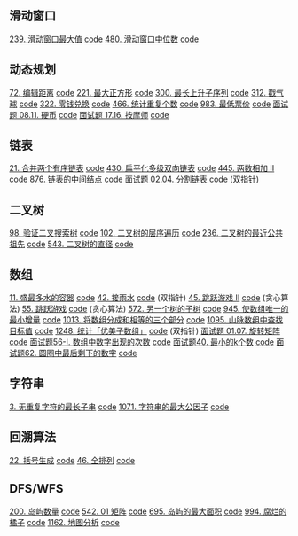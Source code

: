 ## 滑动窗口
[239. 滑动窗口最大值](https://leetcode-cn.com/problems/sliding-window-maximum/) [code](./code/239.py)
[480. 滑动窗口中位数](https://leetcode-cn.com/problems/sliding-window-median/) [code](./code/480.py)

## 动态规划
[72. 编辑距离](https://leetcode-cn.com/problems/edit-distance/) [code](./code/72.py)
[221. 最大正方形](https://leetcode-cn.com/problems/maximal-square/) [code](./code/221.py)
[300. 最长上升子序列](https://leetcode-cn.com/problems/longest-increasing-subsequence/) [code](./code/300.py)
[312. 戳气球](https://leetcode-cn.com/problems/burst-balloons/) [code](./code/312.py)
[322. 零钱兑换](https://leetcode-cn.com/problems/coin-change/) [code](./code/322.py)
[466. 统计重复个数](https://leetcode-cn.com/problems/count-the-repetitions/) [code](./code/466.py)
[983. 最低票价](https://leetcode-cn.com/problems/minimum-cost-for-tickets/) [code](./code/983.py)
[面试题 08.11. 硬币](https://leetcode-cn.com/problems/coin-lcci/) [code](./code/面试题08.11.py)
[面试题 17.16. 按摩师](https://leetcode-cn.com/problems/the-masseuse-lcci/) [code](./code/面试题17.16.py)

## 链表
[21. 合并两个有序链表](https://leetcode-cn.com/problems/merge-two-sorted-lists/) [code](./code/21.py)
[430. 扁平化多级双向链表](https://leetcode-cn.com/problems/flatten-a-multilevel-doubly-linked-list/) [code](./code/430.py)
[445. 两数相加 II](https://leetcode-cn.com/problems/add-two-numbers-ii/) [code](./code/445.py)
[876. 链表的中间结点](https://leetcode-cn.com/problems/middle-of-the-linked-list/) [code](./code/876.py)
[面试题 02.04. 分割链表](https://leetcode-cn.com/problems/partition-list-lcci/) [code](./code/面试题02.04.py) (双指针)

## 二叉树
[98. 验证二叉搜索树](https://leetcode-cn.com/problems/validate-binary-search-tree/) [code](./code/98.py)
[102. 二叉树的层序遍历](https://leetcode-cn.com/problems/binary-tree-level-order-traversal/) [code](./code/102.py)
[236. 二叉树的最近公共祖先](https://leetcode-cn.com/problems/lowest-common-ancestor-of-a-binary-tree/) [code](./code/236.py)
[543. 二叉树的直径](https://leetcode-cn.com/problems/diameter-of-binary-tree/) [code](./code/543.py)

## 数组
[11. 盛最多水的容器](https://leetcode-cn.com/problems/container-with-most-water/) [code](./code/11.py)
[42. 接雨水](https://leetcode-cn.com/problems/trapping-rain-water/) [code](./code/42.py) (双指针)
[45. 跳跃游戏 II](https://leetcode-cn.com/problems/jump-game-ii/) [code](./code/45.py) (贪心算法)
[55. 跳跃游戏](https://leetcode-cn.com/problems/jump-game/) [code](./code/55.py) (贪心算法)
[572. 另一个树的子树](https://leetcode-cn.com/problems/subtree-of-another-tree/) [code](./code/572.py)
[945. 使数组唯一的最小增量](https://leetcode-cn.com/problems/minimum-increment-to-make-array-unique/) [code](./code/945.py)
[1013. 将数组分成和相等的三个部分](https://leetcode-cn.com/problems/partition-array-into-three-parts-with-equal-sum/) [code](./code/1013.py)
[1095. 山脉数组中查找目标值](https://leetcode-cn.com/problems/find-in-mountain-array/) [code](./code/1095.py)
[1248. 统计「优美子数组」](https://leetcode-cn.com/problems/count-number-of-nice-subarrays/) [code](./code/1248.py) (双指针)
[面试题 01.07. 旋转矩阵](https://leetcode-cn.com/problems/rotate-matrix-lcci/) [code](./code/面试题01.07.py)
[面试题56-I. 数组中数字出现的次数](https://leetcode-cn.com/problems/shu-zu-zhong-shu-zi-chu-xian-de-ci-shu-lcof/) [code](./code/面试题56-I.py)
[面试题40. 最小的k个数](https://leetcode-cn.com/problems/zui-xiao-de-kge-shu-lcof/) [code](./code/面试题40.py)
[面试题62. 圆圈中最后剩下的数字](https://leetcode-cn.com/problems/yuan-quan-zhong-zui-hou-sheng-xia-de-shu-zi-lcof/) [code](./code/面试题62.py)

## 字符串
[3. 无重复字符的最长子串](https://leetcode-cn.com/problems/longest-substring-without-repeating-characters/) [code](./code/3.py)
[1071. 字符串的最大公因子](https://leetcode-cn.com/problems/greatest-common-divisor-of-strings/) [code](./code/1071.py)

## 回溯算法
[22. 括号生成](https://leetcode-cn.com/problems/generate-parentheses/) [code](./code/22.py)
[46. 全排列](https://leetcode-cn.com/problems/permutations/) [code](./code/202.py)

## DFS/WFS
[200. 岛屿数量](https://leetcode-cn.com/problems/number-of-islands/) [code](./code/200.py)
[542. 01 矩阵](https://leetcode-cn.com/problems/01-matrix/s) [code](./code/542.py)
[695. 岛屿的最大面积](https://leetcode-cn.com/problems/max-area-of-island/) [code](./code/695.py)
[994. 腐烂的橘子](https://leetcode-cn.com/problems/rotting-oranges/) [code](./code/994.py)
[1162. 地图分析](https://leetcode-cn.com/problems/as-far-from-land-as-possible/) [code](./code/1162.py)